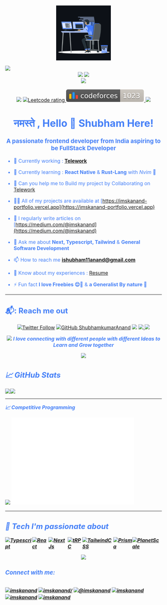 <p align="center"><img src="animation.gif" width="35%"></p>
<div style=" font-size: medium; color: #447ff7">

<img src="https://readme-typing-svg.herokuapp.com/?font=Segoe&color=%233BF7F5&size=110&center=true&vCenter=true&width=1700&height=400&lines=Hello+Devs!++I'm+Shubham+;A+Software+Developer+%F0%9F%91%A8%E2%80%8D%F0%9F%92%BB">

<div align="center">
    <img src="https://capsule-render.vercel.app/api?type=slice&color=gradient&height=90" width="180">
    <img src="https://capsule-render.vercel.app/api?type=slice&color=gradient&height=90&reversal=true" width="180">
</div>
<div align="center">
    <img src="https://media.giphy.com/media/mGcNjsfWAjY5AEZNw6/giphy.gif" width="50" >
</div>

<p align="center">
  <img src="https://komarev.com/ghpvc/?username=ShubhamkumarAnand&style=plastic">
  <a href="https://leetcode.com/imskanand/">
    <img src="https://cp-logo.vercel.app/leetcode/imskanand" alt="Leetcode rating" />
  </a>
  <a href="https://codeforces.com/profile/ShubhamkumarAnand">
    <img src="https://raw.githubusercontent.com/ShubhamkumarAnand/cf-stats/main/output/rating.svg" alt="Codeforces rating" />
  </a>
  <img src="https://badges.frapsoft.com/os/v2/open-source.svg?v=103)](https://github.com/ShubhamkumarAnand">
</p>

<h1 align="center"> नमस्ते , Hello 👋 Shubham Here!</h1>
<h3 align="center">A passionate frontend developer from India aspiring to be FullStack Developer</h3>
    
- 🔭 Currently working : **[Telework](https://telework-hotels.vercel.app)**

- 🌱 Currently learning : **React Native** & **Rust-Lang** with _Nvim_ 🤯

- 👯 Can you help me to Build my project by Collaborating on [Telework](https://telework-hotels.vercel.app)

- 👨‍💻 All of my projects are available at [https://imskanand-portfolio.vercel.app](https://imskanand-portfolio.vercel.app)

- 📝 I regularly write articles on [https://medium.com/@imskanand](https://medium.com/@imskanand)

- 💬 Ask me about **Next, Typescript, Tailwind** & **General Software Development**

- 📫 How to reach me **ishubham11anand@gmail.com**

- 📄 Know about my experiences : [Resume](https://drive.google.com/file/d/1-tWzdlB49OksCnOh1VQUXN8X72Fgra3m/view?usp=sharing](https://drive.google.com/file/d/1-tWzdlB49OksCnOh1VQUXN8X72Fgra3m/view?usp=sharing))

- ⚡ Fun fact **I love Freebies 😌🤭** & **a Generalist By nature 🔎**
<div>

---

## 📬: Reach me out

<div align='center'>

[![Twitter Follow](https://img.shields.io/twitter/follow/imskanand?color=1DA1F2&logo=twitter&style=for-the-badge)](https://twitter.com/intent/follow?original_referer=https%3A%2F%2Fgithub.com%2Fimskanand&screen_name=imskanand)
[![GitHub ShubhamkumarAnand](https://img.shields.io/github/followers/ShubhamkumarAnand?label=follow&logo=github&color=1DA1F2&style=for-the-badge)](https://github.com/ShubhamkumarAnand)
<a href="https://www.linkedin.com/in/shubham-kumar-anand-19b52618b/" target="_blank" rel="noreferrer">
<img src="https://img.shields.io/badge/-ShubhamKumarAnand-0e76a8?style=flat&labelColor=0e76a8&logo=linkedin&logoColor=white"  height="28" /></a>
<a href="mailto:ishubham11anand@gmail.com">
<img src="https://img.shields.io/badge/-ishubham11anand-c0392b?style=flat&labelColor=c0392b&logo=gmail&logoColor=white"  height="28">
</a>
<a href="https://drive.google.com/file/d/1-tWzdlB49OksCnOh1VQUXN8X72Fgra3m/view?usp=sharing">
<img src="https://img.shields.io/badge/%20%F0%9F%93%9C-Resume-brightgreen&style=flat&labelColor=c0392b" height="28"></a>

</div>

<div align="center">
<img src="https://media.giphy.com/media/LnQjpWaON8nhr21vNW/giphy.gif" width="60"> <em><b>I love connecting with different people with different Ideas to Learn and Grow together</>

<p  align="center">
<img src="https://user-images.githubusercontent.com/73097560/115834477-dbab4500-a447-11eb-908a-139a6edaec5c.gif">
<br>
</div>

## &#x1f4c8; GitHub Stats

<div style="display: flex;"> 
<img src="https://github-readme-stats.vercel.app/api?username=ShubhamkumarAnand&show_icons=true&theme=radical"/>
<img src="https://github-readme-streak-stats.herokuapp.com/?user=ShubhamkumarAnand&theme=tokyonight"/>
</div>
    
---

<b>&#128200; Competitive Programming</b>

<p float="left">
<img height="273em" src="https://leetcard.jacoblin.cool/imskanand?theme=light&font=Karma&ext=contest" />
<img height="280em" src="https://raw.githubusercontent.com/ShubhamkumarAnand/cf-stats/main/output/light_card.svg"/>
</p>

---

##  🔧 Tech I'm passionate about
<div style="display: flex;">
  <a href="https://www.typescriptlang.org"><img src="https://raw.githubusercontent.com/danielcranney/readme-generator/main/public/icons/skills/typescript-colored.svg" width="48" height="48" alt="Typescript" /></a>
  <a href="https://www.reactjs.org"><img src="https://raw.githubusercontent.com/danielcranney/readme-generator/main/public/icons/skills/react-colored.svg" width="48" height="48" alt="React" /></a>
  <a href="https://www.nextjs.org"><img src="https://raw.githubusercontent.com/danielcranney/readme-generator/main/public/icons/skills/nextjs-colored-dark.svg" width="48" height="48" alt="NextJs" /></a>
  <a href="https://trpc.io"><img src="https://avatars.githubusercontent.com/u/78011399?s=200&v=4" width="48" height="48" alt="tRPC"/></a>
  <a href="https://www.tailwindcss.com"><img src="https://raw.githubusercontent.com/danielcranney/readme-generator/main/public/icons/skills/tailwindcss-colored.svg" width="48" height="48" alt="TailwindCSS" /></a>
  <a href="https://prisma.io"><img src="https://www.prisma.io/images/favicon-32x32.png" width="48" height="48" alt="Prisma" /></a>
  <a href="https://planetscale.com"><img src="https://avatars.githubusercontent.com/u/35612527?s=200&v=4" width="48" height="48" alt="PlanetScale" /></a>
</div>

<p  align="center">
<img src="https://user-images.githubusercontent.com/73097560/115834477-dbab4500-a447-11eb-908a-139a6edaec5c.gif">
<br>

<h3 align="left">Connect with me:</h3>
<div align="left" style="display: flex;">

<a href="https://twitter.com/imskanand" target="blank"><img align="center" src="https://raw.githubusercontent.com/rahuldkjain/github-profile-readme-generator/master/src/images/icons/Social/twitter.svg" alt="imskanand" height="30" width="40" /></a>
<a href="https://linkedin.com/in/imskanand/" target="blank"><img align="center" src="https://raw.githubusercontent.com/rahuldkjain/github-profile-readme-generator/master/src/images/icons/Social/linked-in-alt.svg" alt="imskanand/" height="30" width="40" /></a>
<a href="https://medium.com/@imskanand" target="blank"><img align="center" src="https://raw.githubusercontent.com/rahuldkjain/github-profile-readme-generator/master/src/images/icons/Social/medium.svg" alt="@imskanand" height="30" width="40" /></a>
<a href="https://codeforces.com/profile/imskanand" target="blank"><img align="center" src="https://raw.githubusercontent.com/rahuldkjain/github-profile-readme-generator/master/src/images/icons/Social/codeforces.svg" alt="imskanand" height="30" width="40" /></a>
<a href="https://www.leetcode.com/imskanand" target="blank"><img align="center" src="https://raw.githubusercontent.com/rahuldkjain/github-profile-readme-generator/master/src/images/icons/Social/leet-code.svg" alt="imskanand" height="30" width="40" /></a>
<a href="https://auth.geeksforgeeks.org/user/imskanand" target="blank"><img align="center" src="https://raw.githubusercontent.com/rahuldkjain/github-profile-readme-generator/master/src/images/icons/Social/geeks-for-geeks.svg" alt="imskanand" height="30" width="40" /></a>
</div>

<!-- # Blog posts -->

<!-- BLOG-POST-LIST:START -->
<!-- BLOG-POST-LIST:END -->
